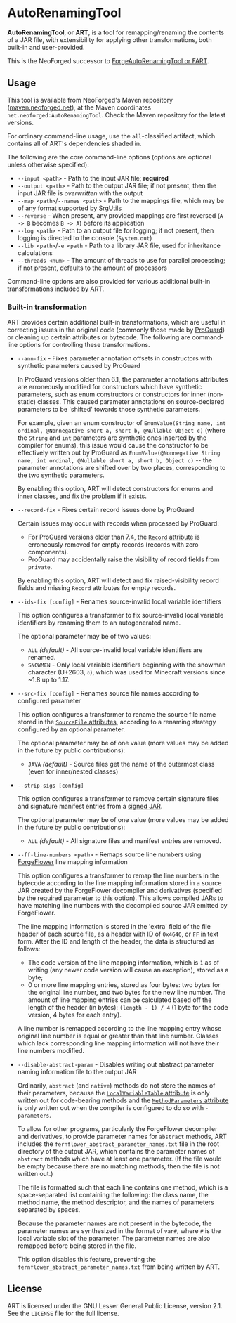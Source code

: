 # AutoRenamingTool

**AutoRenamingTool**, or **ART**, is a tool for remapping/renaming the contents of a JAR file, with extensibility for
applying other transformations, both built-in and user-provided.

This is the NeoForged successor
to [ForgeAutoRenamingTool or FART](https://github.com/MinecraftForge/ForgeAutoRenamingTool).

## Usage

This tool is available from NeoForged's Maven repository ([maven.neoforged.net][art_maven]), at the Maven coordinates
`net.neoforged:AutoRenamingTool`. Check the Maven repository for the latest versions.

For ordinary command-line usage, use the `all`-classified artifact, which contains all of ART's dependencies shaded in.

The following are the core command-line options (options are optional unless otherwise specified):

- `--input <path>` - Path to the input JAR file; **required**
- `--output <path>` - Path to the output JAR file; if not present, then the input JAR file is _overwritten_ with the
  output
- `--map <path>`/`--names <path>` - Path to the mappings file, which may be of any format supported
  by [SrgUtils][srgutils]
- `--reverse` - When present, any provided mappings are first reversed (`A -> B` becomes `B -> A`) before its
  application
- `--log <path>` - Path to an output file for logging; if not present, then logging is directed to the
  console (`System.out`)
- `--lib <path>`/`-e <path` - Path to a library JAR file, used for inheritance calculations
- `--threads <num>` - The amount of threads to use for parallel processing; if not present, defaults to the amount of
  processors

Command-line options are also provided for various additional built-in transformations included by ART.

### Built-in transformation

ART provides certain additional built-in transformations, which are useful in correcting issues in the original code
(commonly those made by [ProGuard][proguard]) or cleaning up certain attributes or bytecode. The following are
command-line options for controlling these transformations.

- `--ann-fix` - Fixes parameter annotation offsets in constructors with synthetic parameters caused by ProGuard

  In ProGuard versions older than 6.1, the parameter annotations attributes are erroneously modified for
  constructors which have synthetic parameters, such as enum constructors or constructors for inner (non-static)
  classes. This caused parameter annotations on source-declared parameters to be 'shifted' towards those synthetic
  parameters.

  For example, given an enum constructor of `EnumValue(String name, int ordinal, @Nonnegative short a, short b,
  @Nullable Object c)` (where the `String` and `int` parameters are synthetic ones inserted by the compiler for
  enums), this issue would cause the constructor to be effectively written out by ProGuard as `EnumValue(@Nonnegative
  String name, int ordinal, @Nullable short a, short b, Object c)` -- the parameter annotations are shifted over by two
  places, corresponding to the two synthetic parameters.

  By enabling this option, ART will detect constructors for enums and inner classes, and fix the problem if it exists.

- `--record-fix` - Fixes certain record issues done by ProGuard

  Certain issues may occur with records when processed by ProGuard:

    - For ProGuard versions older than 7.4, the [`Record` attribute][record_attr] is erroneously removed for empty
      records (records with zero components).
    - ProGuard may accidentally raise the visibility of record fields from `private`.

  By enabling this option, ART will detect and fix raised-visibility record fields and missing `Record` attributes for
  empty records.

- `--ids-fix [config]` - Renames source-invalid local variable identifiers

  This option configures a transformer to fix source-invalid local variable identifiers by renaming them to an
  autogenerated name.

  The optional parameter may be of two values:

    - `ALL` _(default)_ - All source-invalid local variable identifiers are renamed.
    - `SNOWMEN` - Only local variable identifiers beginning with the snowman character (U+2603, `☃`), which was used for
      Minecraft versions since ~1.8 up to 1.17.

- `--src-fix [config]` - Renames source file names according to configured parameter

  This option configures a transformer to rename the source file name stored in the [`SourceFile`
  attributes][sourcefile_attr], according to a renaming strategy configured by an optional parameter.

  The optional parameter may be of one value (more values may be added in the future by public contributions):

    - `JAVA` _(default)_ - Source files get the name of the outermost class (even for inner/nested classes)

- `--strip-sigs [config]`

  This option configures a transformer to remove certain signature files and signature manifest entries from a
  [signed JAR][signed_jar].

  The optional parameter may be of one value (more values may be added in the future by public contributions):

    - `ALL` _(default)_ - All signature files and manifest entries are removed.

- `--ff-line-numbers <path>` - Remaps source line numbers using [ForgeFlower][forgeflower] line mapping information

  This option configures a transformer to remap the line numbers in the bytecode according to the line mapping
  information stored in a source JAR created by the ForgeFlower decompiler and derivatives (specified by the required
  parameter to this option). This allows compiled JARs to have matching line numbers with the decompiled source JAR
  emitted by ForgeFlower.

  The line mapping information is stored in the 'extra' field of the file header of each source file, as a header with
  ID of `0x4646`, or `FF` in text form. After the ID and length of the header, the data is structured as follows:

    - The code version of the line mapping information, which is `1` as of writing (any newer code version will cause an
      exception), stored as a byte;
    - 0 or more line mapping entries, stored as four bytes: two bytes for the original line number, and two bytes for
      the new line number. The amount of line mapping entries can be calculated based off the length of the header (in
      bytes): `(length - 1) / 4` (1 byte for the code version, 4 bytes for each entry).

  A line number is remapped according to the line mapping entry whose original line number is equal or greater than that
  line number. Classes which lack corresponding line mapping information will not have their line numbers modified.

- `--disable-abstract-param` - Disables writing out abstract parameter naming information file to the output JAR

  Ordinarily, `abstract` (and `native`) methods do not store the names of their parameters, because the
  [`LocalVariableTable` attribute][lvt_attr] is only written out for code-bearing methods and the [`MethodParameters`
  attribute][methodparams_attr] is only written out when the compiler is configured to do so with `-parameters`.

  To allow for other programs, particularly the ForgeFlower decompiler and derivatives, to provide parameter names
  for `abstract` methods, ART includes the `fernflower_abstract_parameter_names.txt` file in the root directory of the
  output JAR, which contains the parameter names of `abstract` methods which have at least one parameter. (If the file
  would be empty because there are no matching methods, then the file is not written out.)

  The file is formatted such that each line contains one method, which is a space-separated list containing the
  following: the class name, the method name, the method descriptor, and the names of parameters separated by spaces.

  Because the parameter names are not present in the bytecode, the parameter names are synthesized in the format of
  `var#`, where `#` is the local variable slot of the parameter. The parameter names are also remapped before being
  stored in the file.

  This option disables this feature, preventing the `fernflower_abstract_parameter_names.txt` from being written by ART.

## License

ART is licensed under the GNU Lesser General Public License, version 2.1. See the `LICENSE` file for the full license.

[art_maven]: https://maven.neoforged.net/#/releases/net/neoforged/AutoRenamingTool

[srgutils]: https://github.com/neoforged/SrgUtils

[proguard]: https://www.guardsquare.com/proguard

[record_attr]: https://docs.oracle.com/javase/specs/jvms/se21/html/jvms-4.html#jvms-4.7.30

[sourcefile_attr]: https://docs.oracle.com/javase/specs/jvms/se21/html/jvms-4.html#jvms-4.7.10

[signed_jar]: https://docs.oracle.com/en/java/javase/21/docs/specs/jar/jar.html#signed-jar-file

[forgeflower]: https://github.com/MinecraftForge/ForgeFlower

[lvt_attr]: https://docs.oracle.com/javase/specs/jvms/se21/html/jvms-4.html#jvms-4.7.13

[methodparams_attr]: https://docs.oracle.com/javase/specs/jvms/se21/html/jvms-4.html#jvms-4.7.24
